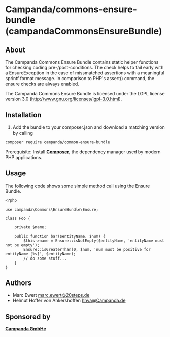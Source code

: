 # Campanda/commons-ensure-bundle (campandaCommonsEnsureBundle)

About
-----

The Campanda Commons Ensure Bundle contains static helper functions for checking coding pre-/post-conditions. The check
helps to fail early with a EnsureException in the case of missmatched assertions with a meaningful sprintf format
message. In comparison to PHP's assert() command, the ensure checks are always enabled.

The Campanda Commons Ensure Bundle is licensed under the LGPL license version 3.0 (http://www.gnu.org/licenses/lgpl-3.0.html).

Installation
------------

1. Add the bundle to your composer.json and download a matching version by calling

```bash
composer require campanda/common-ensure-bundle
```

Prerequisite: Install [**Composer**][1], the dependency manager used by modern PHP applications.

Usage
-----

The following code shows some simple method call using the Ensure Bundle.

```
<?php

use campanda\Commons\EnsureBundle\Ensure;

class Foo {

    private $name;

    public function bar($entityName, $num) {
        $this->name = Ensure::isNotEmpty($entityName, 'entityName must not be empty');
        Ensure::isGreaterThan(0, $num, 'num must be positive for entityName [%s]', $entityName);
        // do some stuff...
    }
}
```

Authors
-------

* Marc Ewert <marc.ewert@20steps.de>
* Helmut Hoffer von Ankershoffen <hhva@Campanda.de>

Sponsored by
------------

[**Campanda GmbHe**][2]

[1]:  https://getcomposer.org/
[2]:  https://campanda.com